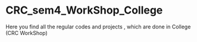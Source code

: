 # CRC_sem4_WorkShop_College
Here you find all the regular codes and projects , which are done in College (CRC WorkShop)

